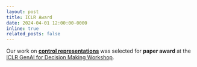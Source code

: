 ```yaml
---
layout: post
title: ICLR Award
date: 2024-04-01 12:00:00-0000
inline: true
related_posts: false
---
```


Our work on **<a href="https://timrudner.com/scr" target="_blank">control representations</a>** was selected for **paper award** at the <a href="https://sites.google.com/view/genai4dm-iclr2024" target="_blank">ICLR GenAI for Decision Making Workshop</a>.
